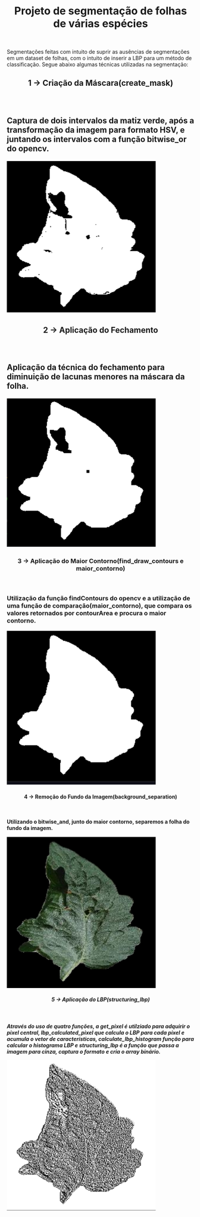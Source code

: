 <h1 align="center"> Projeto de segmentação de folhas de várias espécies</h1> <br>
    <p>
            Segmentações feitas com intuito de suprir as ausências de segmentações em um dataset de folhas, com o intuito de inserir a LBP para um método de classificação.
        Segue abaixo algumas técnicas utilizadas na segmentação:
    </p>

<h2 align="center">1 -> Criação da Máscara(create_mask)<h2> <br>    
    <p float="left">Captura de dois intervalos da matiz verde, após a transformação da imagem para formato HSV, e juntando os intervalos com a função bitwise_or do opencv.
    </p>
    <p float="center">
    <img alt="Máscara" title="Máscara" src="/etapas_dos_resultados/mask.png" width="400"> 
    </p>

<h2 align="center">2 -> Aplicação do Fechamento<h2> <br>    
    <p float="left">Aplicação da técnica do fechamento para diminuição de lacunas menores na máscara da folha.
    </p>
    <p float="center">
    <img alt="Fechamento" title="Fechamento" src="/etapas_dos_resultados/fechamento.png" width="400"> 
    </p>

<h3 align="center">3 -> Aplicação do Maior Contorno(find_draw_contours e maior_contorno)<h3> <br>    
    <p float="left"> Utilização da função findContours do opencv e a utilização de uma função de comparação(maior_contorno), que compara os valores retornados por contourArea e procura o maior contorno.
    </p>
    <p float="center">
    <img alt="Fechamento" title="Fechamento" src="/etapas_dos_resultados/maior_contorno.png" width="400"> 
    </p>

<h4 align="center">4 -> Remoção do Fundo da Imagem(background_separation)<h4> <br>    
    <p float="left">Utilizando o bitwise_and, junto do maior contorno, separemos a folha do fundo da imagem.</p>
    <p float="center">
    <img alt="Fechamento" title="Fechamento" src="/etapas_dos_resultados/no_background.png" width="400"> 
    </p>

<h5 align="center">5 -> Aplicação do LBP(structuring_lbp)<h5> <br>    
    <p float="left">Através do uso de quatro funções, a get_pixel é utilziado para adquirir o pixel central, lbp_calculated_pixel que calcula o LBP para cada pixel e acumula o vetor de características, calculate_lbp_histogram função para calcular o histograma LBP e structuring_lbp é a função que passa a imagem para cinza, captura o formato e cria o array binário.
    </p>
    <p float="center">
    <img alt="Fechamento" title="Fechamento" src="/etapas_dos_resultados/binarization.png" width="400"> 
    </p>
